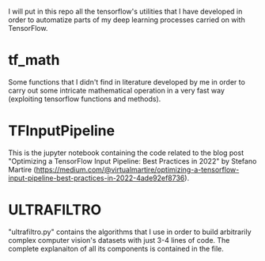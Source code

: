 I will put in this repo all the tensorflow's utilities that I have developed in order to automatize parts of my deep learning processes carried on with TensorFlow.

# tf_math
Some functions that I didn't find in literature developed by me in order to carry out some intricate mathematical operation in a very fast way (exploiting tensorflow functions and methods).
# TFInputPipeline
This is the jupyter notebook containing the code related to the blog post "Optimizing a TensorFlow Input Pipeline: Best Practices in 2022" by Stefano Martire (https://medium.com/@virtualmartire/optimizing-a-tensorflow-input-pipeline-best-practices-in-2022-4ade92ef8736).

# ULTRAFILTRO
"ultrafiltro.py" contains the algorithms that I use in order to build arbitrarily complex computer vision's datasets with just 3-4 lines of code. The complete explanaiton of all its components is contained in the file.